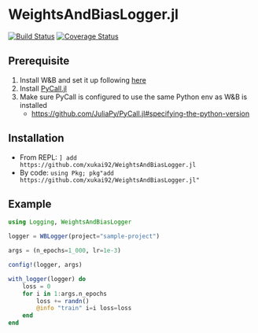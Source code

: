 # WeightsAndBiasLogger.jl

[![Build Status](https://travis-ci.org/xukai92/WeightsAndBiasLogger.jl.svg?branch=master)](https://travis-ci.org/xukai92/WeightsAndBiasLogger.jl)
[![Coverage Status](https://coveralls.io/repos/github/xukai92/WeightsAndBiasLogger.jl/badge.svg?branch=master)](https://coveralls.io/github/xukai92/WeightsAndBiasLogger.jl?branch=master)

## Prerequisite

1. Install W&B and set it up following [here](https://docs.wandb.com/quickstart)
2. Install [PyCall.jl](https://github.com/JuliaPy/PyCall.jl) 
3. Make sure PyCall is configured to use the same Python env as W&B is installed
    - https://github.com/JuliaPy/PyCall.jl#specifying-the-python-version

## Installation

- From REPL: `] add https://github.com/xukai92/WeightsAndBiasLogger.jl`
- By code: `using Pkg; pkg"add https://github.com/xukai92/WeightsAndBiasLogger.jl"`

## Example

```julia
using Logging, WeightsAndBiasLogger

logger = WBLogger(project="sample-project")

args = (n_epochs=1_000, lr=1e-3)

config!(logger, args)

with_logger(logger) do
    loss = 0
    for i in 1:args.n_epochs
        loss += randn()
        @info "train" i=i loss=loss
    end
end
```
